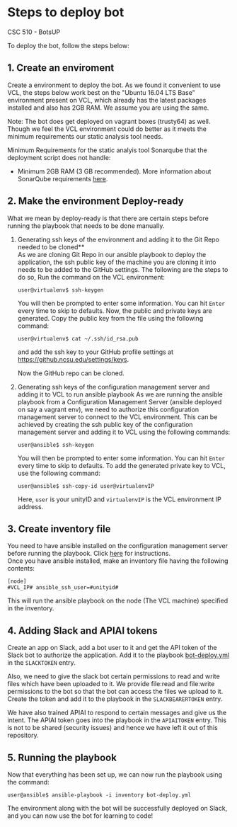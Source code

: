 # Steps to deploy bot
CSC 510 - BotsUP

To deploy the bot, follow the steps below:

## 1. Create an enviroment

Create a environment to deploy the bot. As we found it convenient to use VCL, the steps below work best on the "Ubuntu 16.04 LTS Base" environment present on VCL, which already has the latest packages installed and also has 2GB RAM. We assume you are using the same. 

Note: The bot does get deployed on vagrant boxes (trusty64) as well. Though we feel the VCL environment could do better as it meets the minimum requirements our static analysis tool needs.

Minimum Requirements for the static analyis tool Sonarqube that the deployment script does not handle:
- Minimum 2GB RAM (3 GB recommended). 
More information about SonarQube requirements [here](https://docs.sonarqube.org/display/SONAR/Requirements).

## 2. Make the environment Deploy-ready

What we mean by deploy-ready is that there are certain steps before running the playbook that needs to be done manually.

1. Generating ssh keys of the environment and adding it to the Git Repo needed to be cloned**  
    As we are cloning Git Repo in our ansible playbook to deploy the application, the ssh public key of the machine you are cloning it into needs to be added to the GitHub settings. The following are the steps to do so, Run the command on the VCL environment:    

	```user@virtualenv$ ssh-keygen```

	You will then be prompted to enter some information. You can hit `Enter` every time to skip to defaults. Now, the public and private keys are generated. Copy the public key from the file using the following command:

	```user@virtualenv$ cat ~/.ssh/id_rsa.pub```

	and add the ssh key to your GitHub profile settings at https://github.ncsu.edu/settings/keys.

	Now the GitHub repo can be cloned.

2. Generating ssh keys of the configuration management server and adding it to VCL to run ansible playbook
    As we are running the ansible playbook from a Configuration Management Server (ansible deployed on say a vagrant env), we need to authorize this configuration management server to connect to the VCL environment. This can be achieved by creating the ssh public key of the configuration management server and adding it to VCL using the following commands:

    ```user@ansible$ ssh-keygen```

    You will then be prompted to enter some information. You can hit `Enter` every time to skip to defaults.
    To add the generated private key to VCL, use the following command:

    ```user@ansible$ ssh-copy-id user@virtualenvIP```

    Here, `user` is your unityID and `virtualenvIP` is the VCL environment IP address.  
    

## 3. Create inventory file

You need to have ansible installed on the configuration management server before running the playbook. Click [here](https://github.com/CSC-DevOps/CM/blob/master/Ansible.md) for instructions.  
Once you have ansible installed, make an inventory file having the following contents:  

  ```
  [node]
  #VCL_IP# ansible_ssh_user=#unityid#
  ```
      
   This will run the ansible playbook on the node (The VCL machine) specified in the inventory.

## 4. Adding Slack and APIAI tokens

   Create an app on Slack, add a bot user to it and get the API token of the Slack bot to authorize the application. Add it to the playbook [bot-deploy.yml](bot-deploy.yml) in the `SLACKTOKEN` entry.

Also, we need to give the slack bot certain permissions to read and write files which have been uploaded to it. We provide file:read and file:write permissions to the bot so that the bot can access the files we upload to it. Create the token and add it to the playbook in the `SLACKBEARERTOKEN` entry.

We have also trained APIAI to respond to certain messages and give us the intent. The APIAI token goes into the playbook in the `APIAITOKEN` entry. This is not to be shared (security issues) and hence we have left it out of this repository.

## 5. Running the playbook

   Now that everything has been set up, we can now run the playbook using the command:

   ```user@ansible$ ansible-playbook -i inventory bot-deploy.yml```

   The environment along with the bot will be successfully deployed on Slack, and you can now use the bot for learning to code!
